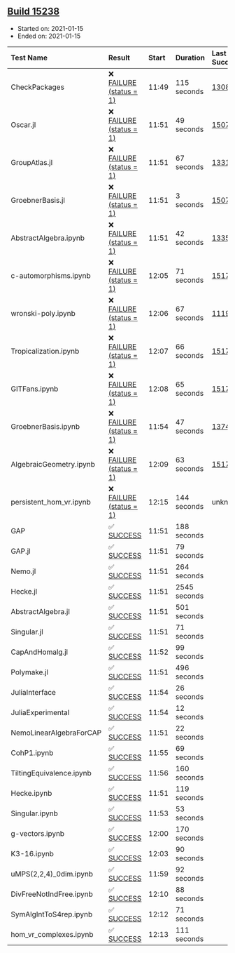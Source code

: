 ## [Build 15238](https://oscarci.mathematik.uni-kl.de/job/oscar/15238/)

* Started on: 2021-01-15
* Ended on: 2021-01-15

| Test Name    | Result | Start | Duration | Last Success | First Failure |
|:-------------|:-------|:------|:---------|:-------------|:--------------|
| CheckPackages | ❌ [FAILURE (status = 1)](https://oscarci.mathematik.uni-kl.de/job/oscar/15238/artifact/logs/build-15238/CheckPackages.log) | 11:49 | 115 seconds | [13085](https://oscarci.mathematik.uni-kl.de/job/oscar/13085/) | [13086](https://oscarci.mathematik.uni-kl.de/job/oscar/13086/) |
| Oscar.jl | ❌ [FAILURE (status = 1)](https://oscarci.mathematik.uni-kl.de/job/oscar/15238/artifact/logs/build-15238/Oscar.jl.log) | 11:51 | 49 seconds | [15079](https://oscarci.mathematik.uni-kl.de/job/oscar/15079/) | [15080](https://oscarci.mathematik.uni-kl.de/job/oscar/15080/) |
| GroupAtlas.jl | ❌ [FAILURE (status = 1)](https://oscarci.mathematik.uni-kl.de/job/oscar/15238/artifact/logs/build-15238/GroupAtlas.jl.log) | 11:51 | 67 seconds | [13311](https://oscarci.mathematik.uni-kl.de/job/oscar/13311/) | [13312](https://oscarci.mathematik.uni-kl.de/job/oscar/13312/) |
| GroebnerBasis.jl | ❌ [FAILURE (status = 1)](https://oscarci.mathematik.uni-kl.de/job/oscar/15238/artifact/logs/build-15238/GroebnerBasis.jl.log) | 11:51 | 3 seconds | [15079](https://oscarci.mathematik.uni-kl.de/job/oscar/15079/) | [15080](https://oscarci.mathematik.uni-kl.de/job/oscar/15080/) |
| AbstractAlgebra.ipynb | ❌ [FAILURE (status = 1)](https://oscarci.mathematik.uni-kl.de/job/oscar/15238/artifact/logs/build-15238/AbstractAlgebra.ipynb.log) | 11:51 | 42 seconds | [13355](https://oscarci.mathematik.uni-kl.de/job/oscar/13355/) | [13356](https://oscarci.mathematik.uni-kl.de/job/oscar/13356/) |
| c-automorphisms.ipynb | ❌ [FAILURE (status = 1)](https://oscarci.mathematik.uni-kl.de/job/oscar/15238/artifact/logs/build-15238/c-automorphisms.ipynb.log) | 12:05 | 71 seconds | [15177](https://oscarci.mathematik.uni-kl.de/job/oscar/15177/) | [15180](https://oscarci.mathematik.uni-kl.de/job/oscar/15180/) |
| wronski-poly.ipynb | ❌ [FAILURE (status = 1)](https://oscarci.mathematik.uni-kl.de/job/oscar/15238/artifact/logs/build-15238/wronski-poly.ipynb.log) | 12:06 | 67 seconds | [11192](https://oscarci.mathematik.uni-kl.de/job/oscar/11192/) | [11193](https://oscarci.mathematik.uni-kl.de/job/oscar/11193/) |
| Tropicalization.ipynb | ❌ [FAILURE (status = 1)](https://oscarci.mathematik.uni-kl.de/job/oscar/15238/artifact/logs/build-15238/Tropicalization.ipynb.log) | 12:07 | 66 seconds | [15176](https://oscarci.mathematik.uni-kl.de/job/oscar/15176/) | [15177](https://oscarci.mathematik.uni-kl.de/job/oscar/15177/) |
| GITFans.ipynb | ❌ [FAILURE (status = 1)](https://oscarci.mathematik.uni-kl.de/job/oscar/15238/artifact/logs/build-15238/GITFans.ipynb.log) | 12:08 | 65 seconds | [15177](https://oscarci.mathematik.uni-kl.de/job/oscar/15177/) | [15180](https://oscarci.mathematik.uni-kl.de/job/oscar/15180/) |
| GroebnerBasis.ipynb | ❌ [FAILURE (status = 1)](https://oscarci.mathematik.uni-kl.de/job/oscar/15238/artifact/logs/build-15238/GroebnerBasis.ipynb.log) | 11:54 | 47 seconds | [13748](https://oscarci.mathematik.uni-kl.de/job/oscar/13748/) | [13749](https://oscarci.mathematik.uni-kl.de/job/oscar/13749/) |
| AlgebraicGeometry.ipynb | ❌ [FAILURE (status = 1)](https://oscarci.mathematik.uni-kl.de/job/oscar/15238/artifact/logs/build-15238/AlgebraicGeometry.ipynb.log) | 12:09 | 63 seconds | [15177](https://oscarci.mathematik.uni-kl.de/job/oscar/15177/) | [15180](https://oscarci.mathematik.uni-kl.de/job/oscar/15180/) |
| persistent_hom_vr.ipynb | ❌ [FAILURE (status = 1)](https://oscarci.mathematik.uni-kl.de/job/oscar/15238/artifact/logs/build-15238/persistent_hom_vr.ipynb.log) | 12:15 | 144 seconds | unknown | unknown |
| GAP | ✅ [SUCCESS](https://oscarci.mathematik.uni-kl.de/job/oscar/15238/artifact/logs/build-15238/GAP.log) | 11:51 | 188 seconds |  |  |
| GAP.jl | ✅ [SUCCESS](https://oscarci.mathematik.uni-kl.de/job/oscar/15238/artifact/logs/build-15238/GAP.jl.log) | 11:51 | 79 seconds |  |  |
| Nemo.jl | ✅ [SUCCESS](https://oscarci.mathematik.uni-kl.de/job/oscar/15238/artifact/logs/build-15238/Nemo.jl.log) | 11:51 | 264 seconds |  |  |
| Hecke.jl | ✅ [SUCCESS](https://oscarci.mathematik.uni-kl.de/job/oscar/15238/artifact/logs/build-15238/Hecke.jl.log) | 11:51 | 2545 seconds |  |  |
| AbstractAlgebra.jl | ✅ [SUCCESS](https://oscarci.mathematik.uni-kl.de/job/oscar/15238/artifact/logs/build-15238/AbstractAlgebra.jl.log) | 11:51 | 501 seconds |  |  |
| Singular.jl | ✅ [SUCCESS](https://oscarci.mathematik.uni-kl.de/job/oscar/15238/artifact/logs/build-15238/Singular.jl.log) | 11:51 | 71 seconds |  |  |
| CapAndHomalg.jl | ✅ [SUCCESS](https://oscarci.mathematik.uni-kl.de/job/oscar/15238/artifact/logs/build-15238/CapAndHomalg.jl.log) | 11:52 | 99 seconds |  |  |
| Polymake.jl | ✅ [SUCCESS](https://oscarci.mathematik.uni-kl.de/job/oscar/15238/artifact/logs/build-15238/Polymake.jl.log) | 11:51 | 496 seconds |  |  |
| JuliaInterface | ✅ [SUCCESS](https://oscarci.mathematik.uni-kl.de/job/oscar/15238/artifact/logs/build-15238/JuliaInterface.log) | 11:54 | 26 seconds |  |  |
| JuliaExperimental | ✅ [SUCCESS](https://oscarci.mathematik.uni-kl.de/job/oscar/15238/artifact/logs/build-15238/JuliaExperimental.log) | 11:54 | 12 seconds |  |  |
| NemoLinearAlgebraForCAP | ✅ [SUCCESS](https://oscarci.mathematik.uni-kl.de/job/oscar/15238/artifact/logs/build-15238/NemoLinearAlgebraForCAP.log) | 11:51 | 22 seconds |  |  |
| CohP1.ipynb | ✅ [SUCCESS](https://oscarci.mathematik.uni-kl.de/job/oscar/15238/artifact/logs/build-15238/CohP1.ipynb.log) | 11:55 | 69 seconds |  |  |
| TiltingEquivalence.ipynb | ✅ [SUCCESS](https://oscarci.mathematik.uni-kl.de/job/oscar/15238/artifact/logs/build-15238/TiltingEquivalence.ipynb.log) | 11:56 | 160 seconds |  |  |
| Hecke.ipynb | ✅ [SUCCESS](https://oscarci.mathematik.uni-kl.de/job/oscar/15238/artifact/logs/build-15238/Hecke.ipynb.log) | 11:51 | 119 seconds |  |  |
| Singular.ipynb | ✅ [SUCCESS](https://oscarci.mathematik.uni-kl.de/job/oscar/15238/artifact/logs/build-15238/Singular.ipynb.log) | 11:53 | 53 seconds |  |  |
| g-vectors.ipynb | ✅ [SUCCESS](https://oscarci.mathematik.uni-kl.de/job/oscar/15238/artifact/logs/build-15238/g-vectors.ipynb.log) | 12:00 | 170 seconds |  |  |
| K3-16.ipynb | ✅ [SUCCESS](https://oscarci.mathematik.uni-kl.de/job/oscar/15238/artifact/logs/build-15238/K3-16.ipynb.log) | 12:03 | 90 seconds |  |  |
| uMPS(2,2,4)_0dim.ipynb | ✅ [SUCCESS](https://oscarci.mathematik.uni-kl.de/job/oscar/15238/artifact/logs/build-15238/uMPS-2-2-4-_0dim.ipynb.log) | 11:59 | 92 seconds |  |  |
| DivFreeNotIndFree.ipynb | ✅ [SUCCESS](https://oscarci.mathematik.uni-kl.de/job/oscar/15238/artifact/logs/build-15238/DivFreeNotIndFree.ipynb.log) | 12:10 | 88 seconds |  |  |
| SymAlgIntToS4rep.ipynb | ✅ [SUCCESS](https://oscarci.mathematik.uni-kl.de/job/oscar/15238/artifact/logs/build-15238/SymAlgIntToS4rep.ipynb.log) | 12:12 | 71 seconds |  |  |
| hom_vr_complexes.ipynb | ✅ [SUCCESS](https://oscarci.mathematik.uni-kl.de/job/oscar/15238/artifact/logs/build-15238/hom_vr_complexes.ipynb.log) | 12:13 | 111 seconds |  |  |
